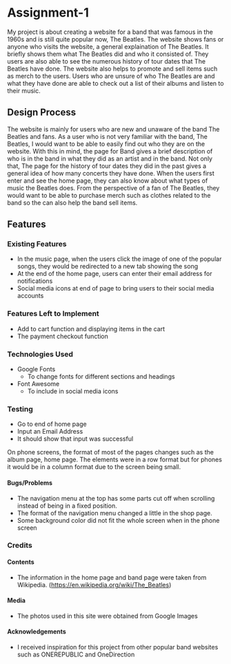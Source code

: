 # Assignment-1
My project is about creating a website for a band that was famous in the 1960s and is still quite popular now, The Beatles. The website shows fans or anyone who visits the website, a general explaination of The Beatles. It briefly shows them what The Beatles did and who it consisted of. They users are also able to see the numerous history of tour dates that The Beatles have done. The website also helps to promote and sell items such as merch to the users. Users who are unsure of who The Beatles are and what they have done are able to check out a list of their albums and listen to their music.

## Design Process
The website is mainly for users who are new and unaware of the band The Beatles and fans. As a user who is not very familiar with the band, The Beatles, I would want to be able to easily find out who they are on the website. With this in mind, the page for Band gives a brief description of who is in the band in what they did as an artist and in the band. Not only that, The page for the history of tour dates they did in the past gives a general idea of how many concerts they have done. When the users first enter and see the home page, they can also know about what types of music the Beatles does. From the perspective of a fan of The Beatles, they would want to be able to purchase merch such as clothes related to the band so the can also help the band sell items.

## Features

### Existing Features
- In the music page, when the users click the image of one of the popular songs, they would be redirected to a new tab showing the song
- At the end of the home page, users can enter their email address for notifications
- Social media icons at end of page to bring users to their social media accounts

### Features Left to Implement 
- Add to cart function and displaying items in the cart
- The payment checkout function

### Technologies Used
- Google Fonts
    - To change fonts for different sections and headings
- Font Awesome
    - To include in social media icons

### Testing
- Go to end of home page
- Input an Email Address
- It should show that input was successful

On phone screens, the format of most of the pages changes such as the album page, home page. The elements were in a row format but for phones it would be in a column format due to the screen being small. 

#### Bugs/Problems
- The navigation menu at the top has some parts cut off when scrolling instead of being in a fixed position.
- The format of the navigation menu changed a little in the shop page.
- Some background color did not fit the whole screen when in the phone screen

### Credits
#### Contents
- The information in the home page and band page were taken from Wikipedia. (https://en.wikipedia.org/wiki/The_Beatles)
#### Media
- The photos used in this site were obtained from Google Images
#### Acknowledgements
- I received inspiration for this project from other popular band websites such as ONEREPUBLIC and OneDirection